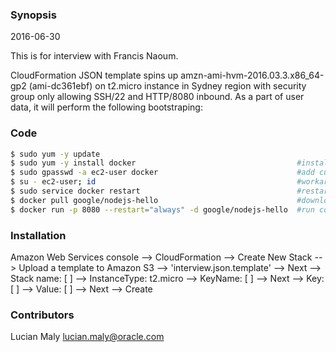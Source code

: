 ### Synopsis
2016-06-30

This is for interview with Francis Naoum.

CloudFormation JSON template spins up amzn-ami-hvm-2016.03.3.x86_64-gp2 (ami-dc361ebf) on t2.micro instance in Sydney region with security group only allowing SSH/22 and HTTP/8080 inbound. As a part of user data, it will perform the following bootstraping:

### Code
```sh
$ sudo yum -y update
$ sudo yum -y install docker                                    #install docker v1.11.1
$ sudo gpasswd -a ec2-user docker                               #add current user to the docker group
$ su - ec2-user; id                                             #workaround for logout/login after user added to the group
$ sudo service docker restart                                   #restarting the service after the workaround
$ docker pull google/nodejs-hello                               #download image https://hub.docker.com/r/google/nodejs-hello/
$ docker run -p 8080 --restart="always" -d google/nodejs-hello  #run container in the background and expose port 8080
```

### Installation
Amazon Web Services console --> CloudFormation --> Create New Stack --> Upload a template to Amazon S3 --> 'interview.json.template' --> Next --> Stack name: [    ] --> InstanceType: t2.micro --> KeyName: [    ] --> Next --> Key: [    ] --> Value: [    ] --> Next --> Create

### Contributors
Lucian Maly <lucian.maly@oracle.com>
